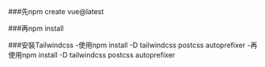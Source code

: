 ###先npm create vue@latest

###再npm install

###安裝Tailwindcss
    -使用npm install -D tailwindcss postcss autoprefixer
    -再使用npm install -D tailwindcss postcss autoprefixer
